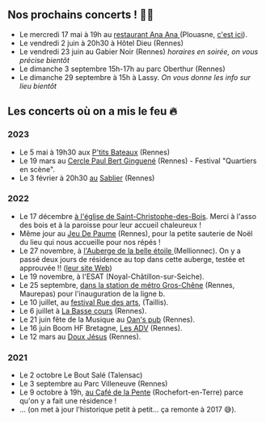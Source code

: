 ## Nos prochains concerts ! 🎉💄

* Le mercredi 17 mai à 19h au [restaurant Ana Ana ](https://www.facebook.com/AnaAnaPlouasne/)(Plouasne, [c'est ici](https://www.openstreetmap.org/way/263116412#map=16/48.3011/-2.0074)).
* Le vendredi 2 juin à 20h30 à Hôtel Dieu (Rennes)
* Le vendredi 23 juin au Gabier Noir (Rennes) *horaires en soirée, on vous précise bientôt*
* Le dimanche 3 septembre 15h-17h au parc Oberthur  (Rennes)
* Le dimanche 29 septembre à 15h à Lassy. *On vous donne les info sur lieu bientôt*

## Les concerts où on a mis le feu 🔥

### **2023**

* Le 5 mai à 19h30 aux [P'tits Bateaux](https://www.lesptitsbateaux-rennes.com/) (Rennes)
* Le 19 mars au [Cercle Paul Bert Ginguené](https://cpbginguene.fr/infos-pratiques/) (Rennes) - Festival "Quartiers en scène".
* Le 3 février à 20h30 [au](https://facebook.com/events/s/concert-chorale-pop-michelle-m/1245705576034279/) [Sablier](https://happeningnext.com/event/concert-chorale-pop-michelle-michel-karaok%C3%A9-eid3a09q2s2kd) (Rennes)

### **2022**

* Le 17 décembre [à l'église de Saint-Christophe-des-Bois](https://www.infolocale.fr/associations/organisme-a-lasso-des-bois-519588/evenement-saint-christophe-des-bois-concert-spectacle-musical-chorale-michelle-michel-7757630). Merci à l'asso des bois et à la paroisse pour leur accueil chaleureux !
* Même jour au [Jeu De Paume](mailto:https://www.jeudepaumerennes.fr/) (Rennes), pour la petite sauterie de Noël du lieu qui nous accueille pour nos répés !
* Le 27 novembre, à [l'Auberge de la belle étoile ](https://www.infolocale.fr/professionnels/organisme-a-la-belle-etoile-517478/evenement-mellionnec-concert-spectacle-musical-chorale-michelle-michel-avec-huitres-et-muscadet-7735461)(Mellionnec). On y a passé deux jours de résidence au top dans cette auberge, testée et approuvée !! ([leur site Web](https://alabelleetoile.eu/))
* Le 19 novembre, à l'ESAT (Noyal-Châtillon-sur-Seiche).
* Le 25 septembre, [dans la station de métro Gros-Chêne](https://www.openstreetmap.org/node/8261659641#map=16/48.1252/-1.6641) (Rennes, Maurepas) pour l'inauguration de la ligne b.
* Le 10 juillet, au [festival Rue des arts](https://ruedesarts.net/-Programmation-#anchor186), (Taillis).
* Le 6 juillet à [La Basse cours](https://labassecour.org/) (Rennes).
* Le 21 juin fête de la Musique au [Oan's pub](https://fr-fr.facebook.com/oans.pubb/) (Rennes).
* Le 16 juin Boom HF Bretagne, [Les ADV](https://www.lesateliersduvent.org/) (Rennes).
* Le 12 mars au [Doux Jésus](https://fr-fr.facebook.com/doujezu/) (Rennes).

### **2021**

* Le 2 octobre Le Bout Salé (Talensac)
* Le 3 septembre au Parc Villeneuve (Rennes)
* Le 9 octobre à 19h, [au Café de la Pente](https://www.lepotcommun.com/programmation/michelle-michel-concert-de-fin-de-residence) (Rochefort-en-Terre) parce qu'on y a fait une résidence !
* ... (on met à jour l'historique petit à petit... ça remonte à 2017 😅).